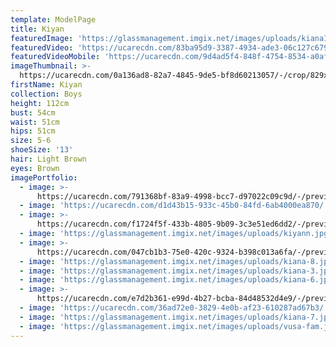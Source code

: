 ```yaml
---
template: ModelPage
title: Kiyan
featuredImage: 'https://glassmanagement.imgix.net/images/uploads/kiana128973bnner.jpg'
featuredVideo: 'https://ucarecdn.com/83ba95d9-3387-4934-ade3-06c127c6790d/'
featuredVideoMobile: 'https://ucarecdn.com/9d4ad5f4-848f-4754-8534-a0aff3276759/'
imageThumbnail: >-
  https://ucarecdn.com/0a136ad8-82a7-4845-9de5-bf8d60213057/-/crop/829x1005/427,174/-/preview/-/enhance/96/
firstName: Kiyan
collection: Boys
height: 112cm
bust: 54cm
waist: 51cm
hips: 51cm
size: 5-6
shoeSize: '13'
hair: Light Brown
eyes: Brown
imagePortfolio:
  - image: >-
      https://ucarecdn.com/791368bf-83a9-4998-bcc7-d97022c09c9d/-/preview/-/enhance/92/
  - image: 'https://ucarecdn.com/d1d43b15-933c-45b0-84fd-6ab4000ea870/'
  - image: >-
      https://ucarecdn.com/f1724f5f-433b-4805-9b09-3c3e51ed6dd2/-/preview/-/enhance/87/
  - image: 'https://glassmanagement.imgix.net/images/uploads/kiyann.jpg'
  - image: >-
      https://ucarecdn.com/047cb1b3-75e0-420c-9324-b398c013a6fa/-/preview/-/enhance/93/
  - image: 'https://glassmanagement.imgix.net/images/uploads/kiana-8.jpg'
  - image: 'https://glassmanagement.imgix.net/images/uploads/kiana-3.jpg'
  - image: 'https://glassmanagement.imgix.net/images/uploads/kiana-6.jpg'
  - image: >-
      https://ucarecdn.com/e7d2b361-e99d-4b27-bcba-84d48532d4e9/-/preview/-/enhance/34/
  - image: 'https://ucarecdn.com/36ad72e0-3829-4e0b-af23-610287ad67b3/'
  - image: 'https://glassmanagement.imgix.net/images/uploads/kiana-7.jpg'
  - image: 'https://glassmanagement.imgix.net/images/uploads/vusa-fam.jpg'
---
```


